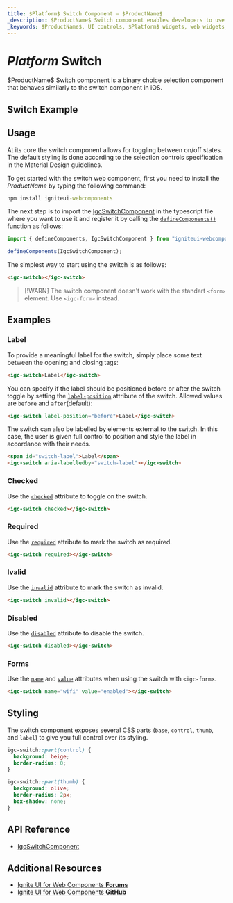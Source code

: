 ```yaml
---
title: $Platform$ Switch Component – $ProductName$
_description: $ProductName$ Switch component enables developers to use binary on/off or true/false data input functions within their applications.
_keywords: $ProductName$, UI controls, $Platform$ widgets, web widgets, UI widgets, $Platform$, Native $Platform$ Components Suite, Native $Platform$ Controls, Native $Platform$ Components Library, $Platform$ Switch components, $Platform$ Switch controls
---
```


# $Platform$ Switch

<p class="highlight">$ProductName$ Switch component is a binary choice selection component that behaves similarly to the switch component in iOS.</p>
<div class="divider"></div>

## Switch Example

<code-view style="height:200px" 
           data-demos-base-url="{environment:demosBaseUrl}" 
           iframe-src="{environment:demosBaseUrl}/switch-sample-1" alt="$Platform$ Switch Example">
</code-view>

<div class="divider--half"></div>

## Usage

At its core the switch component allows for toggling between on/off states. The default styling is done according to the selection controls specification in the Material Design guidelines.

To get started with the switch web component, first you need to install the $ProductName$ by typing the following command:

```cmd
npm install igniteui-webcomponents
```

The next step is to import the [IgcSwitchComponent]({environment:wcApiUrl}/classes/IgcSwitchComponent.html) in the typescript file where you want to use it and register it by calling the [`defineComponents()`]({environment:wcApiUrl}/index.html#defineComponents) function as follows:

```ts
import { defineComponents, IgcSwitchComponent } from "igniteui-webcomponents";

defineComponents(IgcSwitchComponent);
```

The simplest way to start using the switch is as follows:

```html
<igc-switch></igc-switch>
```

>[!WARN]
> The switch component doesn't work with the standart `<form>` element. Use `<igc-form>` instead.

## Examples

### Label

To provide a meaningful label for the switch, simply place some text between the opening and closing tags:

```html
<igc-switch>Label</igc-switch>
```

You can specify if the label should be positioned before or after the switch toggle by setting the [`label-position`]({environment:wcApiUrl}/classes/IgcSwitchComponent.html#label-position) attribute of the switch. Allowed values are `before` and `after`(default):


```html
<igc-switch label-position="before">Label</igc-switch>
```

The switch can also be labelled by elements external to the switch. In this case, the user is given full control to position and style the label in accordance with their needs.

```html
<span id="switch-label">Label</span>
<igc-switch aria-labelledby="switch-label"></igc-switch>
```
<code-view style="height: 150px"
           data-demos-base-url="{environment:dvDemosBaseUrl}"
           iframe-src="{environment:dvDemosBaseUrl}/switch-label"
           alt="$Platform$ Avatar Example"
           github-src="layouts/switch-label">
</code-view>

### Checked

Use the [`checked`]({environment:wcApiUrl}/classes/IgcSwitchComponent.html#checked) attribute to toggle on the switch.

```html
<igc-switch checked></igc-switch>
```
<code-view style="height: 150px"
           data-demos-base-url="{environment:dvDemosBaseUrl}"
           iframe-src="{environment:dvDemosBaseUrl}/switch-checked"
           alt="$Platform$ Avatar Example"
           github-src="layouts/switch-checked">
</code-view>

### Required

Use the [`required`]({environment:wcApiUrl}/classes/IgcSwitchComponent.html#required) attribute to mark the switch as required.

```html
<igc-switch required></igc-switch>
```

### Ivalid

Use the [`invalid`]({environment:wcApiUrl}/classes/IgcSwitchComponent.html#invalid) attribute to mark the switch as invalid.

```html
<igc-switch invalid></igc-switch>
```

### Disabled

Use the [`disabled`]({environment:wcApiUrl}/classes/IgcSwitchComponent.html#disabled) attribute to disable the switch.

```html
<igc-switch disabled></igc-switch>
```
<code-view style="height: 150px"
           data-demos-base-url="{environment:dvDemosBaseUrl}"
           iframe-src="{environment:dvDemosBaseUrl}/switch-disabled"
           alt="$Platform$ Avatar Example"
           github-src="layouts/switch-disabled">
</code-view>

### Forms

Use the [`name`]({environment:wcApiUrl}/classes/IgcSwitchComponent.html#name) and [`value`]({environment:wcApiUrl}/classes/IgcSwitchComponent.html#value) attributes when using the switch with `<igc-form>`.

```html
<igc-switch name="wifi" value="enabled"></igc-switch>
```

## Styling

The switch component exposes several CSS parts (`base`, `control`, `thumb`, and `label`) to give you full control over its styling.

```css
igc-switch::part(control) {
  background: beige;
  border-radius: 0;
}

igc-switch::part(thumb) {
  background: olive;
  border-radius: 2px;
  box-shadow: none;
}
```

## API Reference

* [IgcSwitchComponent]({environment:wcApiUrl}/classes/IgcSwitchComponent.html)

## Additional Resources

<div class="divider--half"></div>

* [Ignite UI for Web Components **Forums**](https://www.infragistics.com/community/forums/f/ignite-ui-for-web-components)
* [Ignite UI for Web Components **GitHub**](https://github.com/IgniteUI/igniteui-webcomponents)
